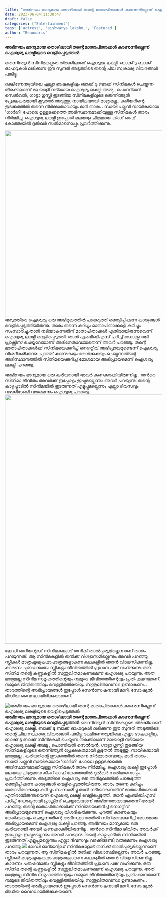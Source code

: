 ```yaml
---
title: "അഭിനയം മാന്യമായ തൊഴിലായി തന്റെ മാതാപിതാക്കൾ കാണുന്നില്ലെന്ന് ഐശ്വര്യ ലക്ഷ്മിയുടെ വെളിപ്പെടുത്തൽ"
date: 2023-06-04T11:38:47
draft: false
categories: ["Entertainment"]
tags: ['actress', 'aishwarya lakshmi', 'Featured']
author: "Beaumaris"
---
```


<strong>അഭിനയം മാന്യമായ തൊഴിലായി തന്റെ മാതാപിതാക്കൾ കാണുന്നില്ലെന്ന് ഐശ്വര്യ ലക്ഷ്മിയുടെ വെളിപ്പെടുത്തൽ</strong>

തെന്നിന്ത്യൻ സിനിമകളുടെ തിരക്കിലാണ് ഐശ്വര്യ ലക്ഷ്മി. ബാക്ക് ടു ബാക്ക് ഓഫറുകൾ ലഭിക്കുന്ന ഈ സുന്ദരി അടുത്തിടെ തന്റെ ചില സ്വകാര്യ വിവരങ്ങൾ പങ്കിട്ടു.

ദക്ഷിണേന്ത്യയിലെ എല്ലാ ഭാഷകളിലും ബാക്ക് ടു ബാക്ക് സിനിമകൾ ചെയ്യുന്ന തിരക്കിലാണ് മലയാളി നടിയായ ഐശ്വര്യ ലക്ഷ്മി അമ്മു , പൊന്നിയൻ സെൽവൻ, ഗാട്ടാ ഗുസ്തി തുടങ്ങിയ സിനിമകളിലൂടെ തെന്നിന്ത്യൻ പ്രേക്ഷകരുമായി കൂടുതൽ അടുത്തു. നായികയായി മാത്രമല്ല.. കരിയറിന്റെ തുടക്കത്തിൽ തന്നെ നിർമ്മാതാവായും മാറി താരം . സായി പല്ലവി നായികയായ 'ഗാർഗി' പോലെ ഉള്ളടക്കത്തെ അടിസ്ഥാനമാക്കിയുള്ള സിനിമകൾ താരം നിർമ്മിച്ചു. ഐശ്വര്യ ലക്ഷ്മി ഇപ്പോൾ മലയാള ചിത്രമായ കിംഗ് ഓഫ് കോത്തയിൽ ദുൽഖർ സൽമാനൊപ്പം പ്രവർത്തിക്കുന്നു.

<a href="https://cdn.boolokam.com/articles/2023/06/qqdq.jpg"><img class=" wp-image-398287 aligncenter" src="https://cdn.boolokam.com/articles/2023/06/qqdq.jpg" alt="" width="900" height="600" /></a>അടുത്തിടെ ഐശ്വര്യ ഒരു അഭിമുഖത്തിൽ പങ്കെടുത്ത് ഞെട്ടിപ്പിക്കുന്ന കാര്യങ്ങൾ വെളിപ്പെടുത്തിയിരുന്നു. താരം തന്നെ കുറിച്ചും മാതാപിതാക്കളെ കുറിച്ചും സംസാരിച്ചു.താൻ നടിയാകുന്നതിന് മാതാപിതാക്കൾ എതിരായിരുന്നുവെന്ന് ഐശ്വര്യ ലക്ഷ്മി വെളിപ്പെടുത്തി. താൻ എംബിബിഎസ് പഠിച്ച് ഡോക്ടറായി പ്രാക്റ്റിസ് ചെയ്യവേയാണ് അഭിനേതാവായതെന്ന് അവർ പറഞ്ഞു. തന്റെ മാതാപിതാക്കൾക്ക് സിനിമയെക്കുറിച്ച് നെഗറ്റീവ് അഭിപ്രായമുണ്ടെന്ന് ഐശ്വര്യ വിശദീകരിക്കുന്നു. പുറത്ത് കാണുകയും കേൾക്കുകയും ചെയ്യുന്നതിന്റെ അടിസ്ഥാനത്തിൽ സിനിമയെക്കുറിച്ച് മോശമായ അഭിപ്രായമെന്ന് ഐശ്വര്യ ലക്ഷ്മി പറഞ്ഞു.

അഭിനയം മാന്യമായ ഒരു കരിയറായി അവർ കണക്കാക്കിയിരുന്നില്ല . തൻറെ സിനിമാ ജീവിതം അവർക്ക് ഇപ്പോഴും ഇഷ്ടമല്ലെന്നും അവർ പറയുന്നു. തന്റെ കാഴ്ചപ്പാടിൽ സിനിമയിൽ തുടരുന്നത് എളുപ്പമല്ലെന്നും എല്ലാ ദിവസവും വഴക്കിടേണ്ടി വരുമെന്നും ഐശ്വര്യ പറഞ്ഞു.<a href="https://cdn.boolokam.com/articles/2023/06/dqddddd-1.jpg"><img class="size-large wp-image-398288 aligncenter" src="https://cdn.boolokam.com/articles/2023/06/dqddddd-1-1024x1024.jpg" alt="" width="800" height="800" /></a>

ലേഡി ഓറിയന്റഡ് സിനിമകളോട് തനിക്ക് താൽപ്പര്യമില്ലെന്നാണ് താരം പറയുന്നത്. ആ സിനിമകളിൽ തനിക്ക് വിശ്വാസമില്ലെന്നും അവർ പറഞ്ഞു. സ്ത്രീകൾ മാത്രംമുഖ്യകഥാപാത്രങ്ങളാകുന്ന കഥകളിൽ ഞാൻ വിശ്വസിക്കുന്നില്ല. കാരണം പുരുഷന്മാരും സ്ത്രീകളും ജീവിതത്തിൽ പ്രധാന പങ്ക് വഹിക്കുന്നു. ഒരു സിനിമ തന്റെ കണ്ണുകളിൽ സന്തുലിതമാകണമെന്ന് ഐശ്വര്യ പറയുന്നു. അത് മാത്രമല്ല സിനിമ സമൂഹത്തിന്റെയും നമ്മുടെ ജീവിതത്തിന്റെയും പ്രതിഫലനമാണ്.. നമ്മുടെ ജീവിതത്തിലും വെള്ളിത്തിരയിലും സന്തുലിതാവസ്ഥ ഉണ്ടാകണം.. താരത്തിന്റെ അഭിപ്രായങ്ങൾ ഇപ്പോൾ സെൻസേഷനായി മാറി, സോഷ്യൽ മീഡിയ വൈറലായിരിക്കുകയാണ്.


![അഭിനയം മാന്യമായ തൊഴിലായി തന്റെ മാതാപിതാക്കൾ കാണുന്നില്ലെന്ന് ഐശ്വര്യ ലക്ഷ്മിയുടെ വെളിപ്പെടുത്തൽ](https://cdn.boolokam.com/articles/2023/06/qqdq.jpg)**അഭിനയം മാന്യമായ തൊഴിലായി തന്റെ മാതാപിതാക്കൾ കാണുന്നില്ലെന്ന് ഐശ്വര്യ ലക്ഷ്മിയുടെ വെളിപ്പെടുത്തൽ** തെന്നിന്ത്യൻ സിനിമകളുടെ തിരക്കിലാണ് ഐശ്വര്യ ലക്ഷ്മി. ബാക്ക് ടു ബാക്ക് ഓഫറുകൾ ലഭിക്കുന്ന ഈ സുന്ദരി അടുത്തിടെ തന്റെ ചില സ്വകാര്യ വിവരങ്ങൾ പങ്കിട്ടു. ദക്ഷിണേന്ത്യയിലെ എല്ലാ ഭാഷകളിലും ബാക്ക് ടു ബാക്ക് സിനിമകൾ ചെയ്യുന്ന തിരക്കിലാണ് മലയാളി നടിയായ ഐശ്വര്യ ലക്ഷ്മി അമ്മു , പൊന്നിയൻ സെൽവൻ, ഗാട്ടാ ഗുസ്തി തുടങ്ങിയ സിനിമകളിലൂടെ തെന്നിന്ത്യൻ പ്രേക്ഷകരുമായി കൂടുതൽ അടുത്തു. നായികയായി മാത്രമല്ല.. കരിയറിന്റെ തുടക്കത്തിൽ തന്നെ നിർമ്മാതാവായും മാറി താരം . സായി പല്ലവി നായികയായ 'ഗാർഗി' പോലെ ഉള്ളടക്കത്തെ അടിസ്ഥാനമാക്കിയുള്ള സിനിമകൾ താരം നിർമ്മിച്ചു. ഐശ്വര്യ ലക്ഷ്മി ഇപ്പോൾ മലയാള ചിത്രമായ കിംഗ് ഓഫ് കോത്തയിൽ ദുൽഖർ സൽമാനൊപ്പം പ്രവർത്തിക്കുന്നു. [](https://cdn.boolokam.com/articles/2023/06/qqdq.jpg)അടുത്തിടെ ഐശ്വര്യ ഒരു അഭിമുഖത്തിൽ പങ്കെടുത്ത് ഞെട്ടിപ്പിക്കുന്ന കാര്യങ്ങൾ വെളിപ്പെടുത്തിയിരുന്നു. താരം തന്നെ കുറിച്ചും മാതാപിതാക്കളെ കുറിച്ചും സംസാരിച്ചു.താൻ നടിയാകുന്നതിന് മാതാപിതാക്കൾ എതിരായിരുന്നുവെന്ന് ഐശ്വര്യ ലക്ഷ്മി വെളിപ്പെടുത്തി. താൻ എംബിബിഎസ് പഠിച്ച് ഡോക്ടറായി പ്രാക്റ്റിസ് ചെയ്യവേയാണ് അഭിനേതാവായതെന്ന് അവർ പറഞ്ഞു. തന്റെ മാതാപിതാക്കൾക്ക് സിനിമയെക്കുറിച്ച് നെഗറ്റീവ് അഭിപ്രായമുണ്ടെന്ന് ഐശ്വര്യ വിശദീകരിക്കുന്നു. പുറത്ത് കാണുകയും കേൾക്കുകയും ചെയ്യുന്നതിന്റെ അടിസ്ഥാനത്തിൽ സിനിമയെക്കുറിച്ച് മോശമായ അഭിപ്രായമെന്ന് ഐശ്വര്യ ലക്ഷ്മി പറഞ്ഞു. അഭിനയം മാന്യമായ ഒരു കരിയറായി അവർ കണക്കാക്കിയിരുന്നില്ല . തൻറെ സിനിമാ ജീവിതം അവർക്ക് ഇപ്പോഴും ഇഷ്ടമല്ലെന്നും അവർ പറയുന്നു. തന്റെ കാഴ്ചപ്പാടിൽ സിനിമയിൽ തുടരുന്നത് എളുപ്പമല്ലെന്നും എല്ലാ ദിവസവും വഴക്കിടേണ്ടി വരുമെന്നും ഐശ്വര്യ പറഞ്ഞു.[![](https://cdn.boolokam.com/articles/2023/06/dqddddd-1-1024x1024.jpg)](https://cdn.boolokam.com/articles/2023/06/dqddddd-1.jpg) ലേഡി ഓറിയന്റഡ് സിനിമകളോട് തനിക്ക് താൽപ്പര്യമില്ലെന്നാണ് താരം പറയുന്നത്. ആ സിനിമകളിൽ തനിക്ക് വിശ്വാസമില്ലെന്നും അവർ പറഞ്ഞു. സ്ത്രീകൾ മാത്രംമുഖ്യകഥാപാത്രങ്ങളാകുന്ന കഥകളിൽ ഞാൻ വിശ്വസിക്കുന്നില്ല. കാരണം പുരുഷന്മാരും സ്ത്രീകളും ജീവിതത്തിൽ പ്രധാന പങ്ക് വഹിക്കുന്നു. ഒരു സിനിമ തന്റെ കണ്ണുകളിൽ സന്തുലിതമാകണമെന്ന് ഐശ്വര്യ പറയുന്നു. അത് മാത്രമല്ല സിനിമ സമൂഹത്തിന്റെയും നമ്മുടെ ജീവിതത്തിന്റെയും പ്രതിഫലനമാണ്.. നമ്മുടെ ജീവിതത്തിലും വെള്ളിത്തിരയിലും സന്തുലിതാവസ്ഥ ഉണ്ടാകണം.. താരത്തിന്റെ അഭിപ്രായങ്ങൾ ഇപ്പോൾ സെൻസേഷനായി മാറി, സോഷ്യൽ മീഡിയ വൈറലായിരിക്കുകയാണ്.
